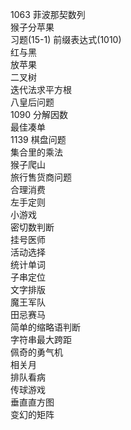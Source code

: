 1063 菲波那契数列  
猴子分苹果  
习题(15-1) 前缀表达式(1010)  
红与黑  
放苹果  
二叉树  
迭代法求平方根  
八皇后问题  
1090 分解因数  
最佳凑单  
1139 棋盘问题  
集合里的乘法  
猴子爬山  
旅行售货商问题  
合理消费  
左手定则  
小游戏  
密切数判断  
挂号医师  
活动选择  
统计单词  
子串定位  
文字排版  
魔王军队  
田忌赛马  
简单的缩略语判断  
字符串最大跨距  
佩奇的勇气机  
相关月  
排队看病  
传球游戏  
垂直直方图  
变幻的矩阵
